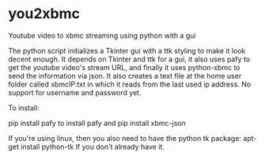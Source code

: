 # you2xbmc
Youtube video to xbmc streaming using python with a gui

The python script initializes a Tkinter gui with a ttk styling to make it look decent enough.
It depends on Tkinter and ttk for a gui,
it also uses pafy to get the youtube video's stream URL,
and finally it uses python-xbmc to send the information via json.
It also creates a text file at the home user folder called xbmcIP.txt in which it reads from the last used ip address.
No support for username and password yet.

To install:

pip install pafy
to install pafy and
pip install xbmc-json

If you're using linux, then you also need to have the python tk package:
apt-get install python-tk
If you don't already have it.
